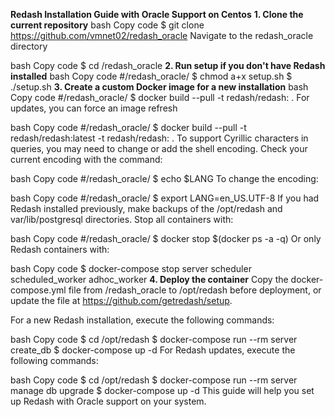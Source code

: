 **Redash Installation Guide with Oracle Support on Centos**
**1. Clone the current repository**
bash
Copy code
$ git clone https://github.com/vmnet02/redash_oracle
Navigate to the redash_oracle directory

bash
Copy code
$ cd /redash_oracle
**2. Run setup if you don't have Redash installed**
bash
Copy code
#/redash_oracle/
$ chmod a+x setup.sh
$ ./setup.sh
**3. Create a custom Docker image for a new installation**
bash
Copy code
#/redash_oracle/
$ docker build --pull -t redash/redash: .
For updates, you can force an image refresh

bash
Copy code
#/redash_oracle/
$ docker build --pull -t redash/redash:latest -t redash/redash:<actual redash version> .
To support Cyrillic characters in queries, you may need to change or add the shell encoding. Check your current encoding with the command:

bash
Copy code
#/redash_oracle/
$ echo $LANG
To change the encoding:

bash
Copy code
#/redash_oracle/
$ export LANG=en_US.UTF-8
If you had Redash installed previously, make backups of the /opt/redash and var/lib/postgresql directories. Stop all containers with:

bash
Copy code
#/redash_oracle/
$ docker stop $(docker ps -a -q)
Or only Redash containers with:

bash
Copy code
$ docker-compose stop server scheduler scheduled_worker adhoc_worker
**4. Deploy the container**
Copy the docker-compose.yml file from /redash_oracle to /opt/redash before deployment, or update the file at https://github.com/getredash/setup.

For a new Redash installation, execute the following commands:

bash
Copy code
$ cd /opt/redash
$ docker-compose run --rm server create_db
$ docker-compose up -d
For Redash updates, execute the following commands:

bash
Copy code
$ cd /opt/redash
$ docker-compose run --rm server manage db upgrade
$ docker-compose up -d
This guide will help you set up Redash with Oracle support on your system.
